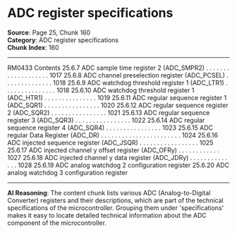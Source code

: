 # ADC register specifications

**Source**: Page 25, Chunk 160  
**Category**: ADC register specifications  
**Chunk Index**: 160

---

RM0433 Contents
25.6.7 ADC sample time register 2 (ADC_SMPR2) . . . . . . . . . . . . . . . . . . . 1017
25.6.8 ADC channel preselection register (ADC_PCSEL) . . . . . . . . . . . . . . 1018
25.6.9 ADC watchdog threshold register 1 (ADC_LTR1) . . . . . . . . . . . . . . . 1018
25.6.10 ADC watchdog threshold register 1 (ADC_HTR1) . . . . . . . . . . . . . . . 1019
25.6.11 ADC regular sequence register 1 (ADC_SQR1) . . . . . . . . . . . . . . . . 1020
25.6.12 ADC regular sequence register 2 (ADC_SQR2) . . . . . . . . . . . . . . . . 1021
25.6.13 ADC regular sequence register 3 (ADC_SQR3) . . . . . . . . . . . . . . . . 1022
25.6.14 ADC regular sequence register 4 (ADC_SQR4) . . . . . . . . . . . . . . . . 1023
25.6.15 ADC regular Data Register (ADC_DR) . . . . . . . . . . . . . . . . . . . . . . . 1024
25.6.16 ADC injected sequence register (ADC_JSQR) . . . . . . . . . . . . . . . . . 1025
25.6.17 ADC injected channel y offset register (ADC_OFRy) . . . . . . . . . . . . 1027
25.6.18 ADC injected channel y data register (ADC_JDRy) . . . . . . . . . . . . . . 1028
25.6.19 ADC analog watchdog 2 configuration register
25.6.20 ADC analog watchdog 3 configuration register

---

**AI Reasoning**: The content chunk lists various ADC (Analog-to-Digital Converter) registers and their descriptions, which are part of the technical specifications of the microcontroller. Grouping them under 'specifications' makes it easy to locate detailed technical information about the ADC component of the microcontroller.
